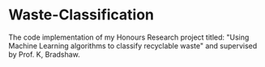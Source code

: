 # Waste-Classification
The code implementation of my Honours Research project titled: "Using Machine Learning algorithms to classify recyclable waste" and supervised by Prof. K, Bradshaw.
